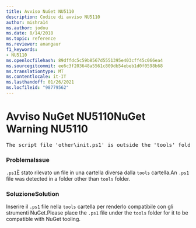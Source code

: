 ```yaml
---
title: Avviso NuGet NU5110
description: Codice di avviso NU5110
author: mishra14
ms.author: jodou
ms.date: 8/14/2018
ms.topic: reference
ms.reviewer: anangaur
f1_keywords:
- NU5110
ms.openlocfilehash: 89dffdc5c59b8567d5551395e403cff45c066ea4
ms.sourcegitcommit: ee6c3f203648a5561c809db54ebeb1d0f0598b68
ms.translationtype: MT
ms.contentlocale: it-IT
ms.lasthandoff: 01/26/2021
ms.locfileid: "98779562"
---
```

# <a name="nuget-warning-nu5110"></a><span data-ttu-id="d3930-103">Avviso NuGet NU5110</span><span class="sxs-lookup"><span data-stu-id="d3930-103">NuGet Warning NU5110</span></span>
<pre>The script file 'other\init.ps1' is outside the 'tools' folder and hence will not be executed during installation of this package. Move it into the 'tools' folder.</pre>

### <a name="issue"></a><span data-ttu-id="d3930-104">Problema</span><span class="sxs-lookup"><span data-stu-id="d3930-104">Issue</span></span>

<span data-ttu-id="d3930-105">`.ps1`È stato rilevato un file in una cartella diversa dalla `tools` cartella.</span><span class="sxs-lookup"><span data-stu-id="d3930-105">An `.ps1` file was detected in a folder other than `tools` folder.</span></span>


### <a name="solution"></a><span data-ttu-id="d3930-106">Soluzione</span><span class="sxs-lookup"><span data-stu-id="d3930-106">Solution</span></span>

<span data-ttu-id="d3930-107">Inserire il `.ps1`  file nella `tools` cartella per renderlo compatibile con gli strumenti NuGet.</span><span class="sxs-lookup"><span data-stu-id="d3930-107">Please place the `.ps1`  file under the `tools` folder for it to be compatible with NuGet tooling.</span></span>

